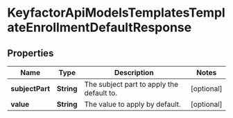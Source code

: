 

# KeyfactorApiModelsTemplatesTemplateEnrollmentDefaultResponse


## Properties

| Name | Type | Description | Notes |
|------------ | ------------- | ------------- | -------------|
|**subjectPart** | **String** | The subject part to apply the default to. |  [optional] |
|**value** | **String** | The value to apply by default. |  [optional] |



